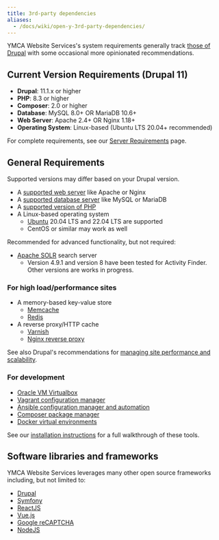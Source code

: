 ```yaml
---
title: 3rd-party dependencies
aliases:
  - /docs/wiki/open-y-3rd-party-dependencies/
---
```


YMCA Website Services's system requirements generally track [those of Drupal](https://www.drupal.org/docs/system-requirements) with some occasional more opinionated recommendations.

## Current Version Requirements (Drupal 11)

- **Drupal**: 11.1.x or higher
- **PHP**: 8.3 or higher
- **Composer**: 2.0 or higher
- **Database**: MySQL 8.0+ OR MariaDB 10.6+
- **Web Server**: Apache 2.4+ OR Nginx 1.18+
- **Operating System**: Linux-based (Ubuntu LTS 20.04+ recommended)

For complete requirements, see our [Server Requirements](../server-requirements/) page.

## General Requirements

Supported versions may differ based on your Drupal version.

- A [supported web server](https://www.drupal.org/docs/system-requirements/web-server-requirements) like Apache or Nginx
- A [supported database server](https://www.drupal.org/docs/system-requirements/database-server-requirements) like MySQL or MariaDB
- A [supported version of PHP](https://www.drupal.org/docs/system-requirements/php-requirements)
- A Linux-based operating system
  - [Ubuntu](https://ubuntu.com/) 20.04 LTS and 22.04 LTS are supported
  - CentOS or similar may work as well

Recommended for advanced functionality, but not required:

- [Apache SOLR](https://lucene.apache.org/solr/) search server
  - Version 4.9.1 and version 8 have been tested for Activity Finder. Other versions are works in progress.

### For high load/performance sites

- A memory-based key-value store
  - [Memcache](http://memcached.org/)
  - [Redis](https://redis.io)
- A reverse proxy/HTTP cache
  - [Varnish](https://varnish-cache.org/)
  - [Nginx reverse proxy](https://docs.nginx.com/nginx/admin-guide/web-server/reverse-proxy/)

See also Drupal's recommendations for [managing site performance and scalability](https://www.drupal.org/docs/managing-site-performance-and-scalability).

### For development

- [Oracle VM Virtualbox](https://www.virtualbox.org/)
- [Vagrant configuration manager](https://www.vagrantup.com/)
- [Ansible configuration manager and automation](https://www.ansible.com/)
- [Composer package manager](https://getcomposer.org/)
- [Docker virtual environments](https://www.docker.com/)

See our [installation instructions](https://github.com/YCloudYUSA/yusaopeny-project#installation) for a full walkthrough of these tools.

## Software libraries and frameworks

YMCA Website Services leverages many other open source frameworks including, but not limited to:

- [Drupal](https://drupal.org/project/drupal)
- [Symfony](https://symfony.com/)
- [ReactJS](https://reactjs.org/)
- [Vue.js](https://vuejs.org/)
- [Google reCAPTCHA](https://www.google.com/recaptcha/intro/v3.html)
- [NodeJS](https://nodejs.org/en/)
